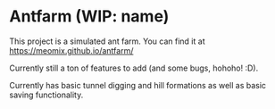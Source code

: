 # Antfarm (WIP: name)

This project is a simulated ant farm. You can find it at https://meomix.github.io/antfarm/

Currently still a ton of features to add (and some bugs, hohoho! :D).

Currently has basic tunnel digging and hill formations as well as basic saving functionality.
